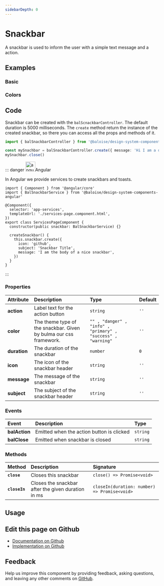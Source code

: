 ```yaml
---
sidebarDepth: 0
---
```


# Snackbar


<!-- START: human documentation top -->

A snackbar is used to inform the user with a simple text message and a action.

<!-- END: human documentation top -->

<ClientOnly><docs-component-tabs></docs-component-tabs></ClientOnly>


## Examples

### Basic

<ClientOnly><docs-demo-bal-snackbar-96></docs-demo-bal-snackbar-96></ClientOnly>


### Colors

<ClientOnly><docs-demo-bal-snackbar-97></docs-demo-bal-snackbar-97></ClientOnly>



## Code

<!-- START: human documentation code -->

Snackbar can be created with the `balScnackbarController`. The default duration is 5000 milliseconds.
The `create` method return the instance of the created snackbar, so there you can access all the props and methods of it.

```typescript
import { balSnackbarController } from '@baloise/design-system-components'

const mySnachbar = balSnackbarController.create({ message: 'Hi I am a default snackbar!', duration: 1000 })
mySnachbar.close()
```

::: danger <img src="https://angular.io/assets/images/logos/angular/angular.svg" data-origin="https://angular.io/assets/images/logos/angular/angular.svg" alt="angular" style="width: 32px">Angular

In Angular we provide services to create snackbars and toasts.

```typescript{2,9,12-16}
import { Component } from '@angular/core'
import { BalSnackbarService } from '@baloise/design-system-components-angular'

@Component({
  selector: 'app-services',
  templateUrl: './services-page.component.html',
})
export class ServicesPageComponent {
  constructor(public snackbar: BalSnackbarService) {}

  createSnackbar() {
    this.snackbar.create({
      icon: 'github',
      subject: 'Snackbar Title',
      message: 'I am the body of a nice snackbar',
    })
  }
}
```

:::

<!-- END: human documentation code -->

### Properties


| Attribute    | Description                                                       | Type                                                         | Default |
| :----------- | :---------------------------------------------------------------- | :----------------------------------------------------------- | :------ |
| **action**   | Label text for the action button                                  | `string`                                                     | `''`    |
| **color**    | The theme type of the snackbar. Given by bulma our css framework. | `"" , "danger" , "info" , "primary" , "success" , "warning"` | `''`    |
| **duration** | The duration of the snackbar                                      | `number`                                                     | `0`     |
| **icon**     | The icon of the snackbar header                                   | `string`                                                     | `''`    |
| **message**  | The message of the snackbar                                       | `string`                                                     | `''`    |
| **subject**  | The subject of the snackbar header                                | `string`                                                     | `''`    |

### Events


| Event         | Description                               | Type     |
| :------------ | :---------------------------------------- | :------- |
| **balAction** | Emitted when the action button is clicked | `string` |
| **balClose**  | Emitted when snackbar is closed           | `string` |

### Methods


| Method        | Description                                        | Signature                                    |
| :------------ | :------------------------------------------------- | :------------------------------------------- |
| **`close`**   | Closes this snackbar                               | `close() => Promise<void>`                   |
| **`closeIn`** | Closes the snackbar after the given duration in ms | `closeIn(duration: number) => Promise<void>` |


## Usage

<!-- START: human documentation usage -->

<!-- END: human documentation usage -->



## Edit this page on Github

* [Documentation on Github](https://github.com/baloise/design-system/blob/master/docs/src/components/components/bal-snackbar.md)
* [Implementation on Github](https://github.com/baloise/design-system/blob/master/packages/components/src/components/bal-snackbar)

## Feedback

Help us improve this component by providing feedback, asking questions, and leaving any other comments on [GitHub](https://github.com/baloise/design-system/issues/new).


<ClientOnly>
  <docs-component-script tag="balSnackbar"></docs-component-script>
</ClientOnly>
